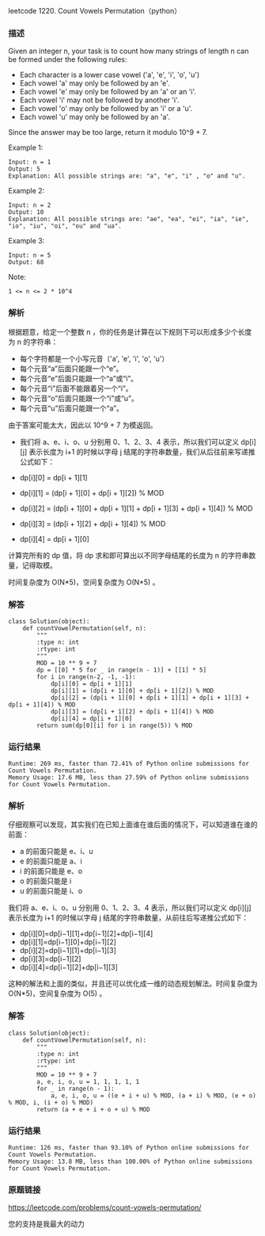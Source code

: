 leetcode  1220. Count Vowels Permutation（python）




### 描述

Given an integer n, your task is to count how many strings of length n can be formed under the following rules:

* Each character is a lower case vowel ('a', 'e', 'i', 'o', 'u')
* Each vowel 'a' may only be followed by an 'e'.
* Each vowel 'e' may only be followed by an 'a' or an 'i'.
* Each vowel 'i' may not be followed by another 'i'.
* Each vowel 'o' may only be followed by an 'i' or a 'u'.
* Each vowel 'u' may only be followed by an 'a'.

Since the answer may be too large, return it modulo 10^9 + 7.





Example 1:

	Input: n = 1
	Output: 5
	Explanation: All possible strings are: "a", "e", "i" , "o" and "u".

	
Example 2:

	Input: n = 2
	Output: 10
	Explanation: All possible strings are: "ae", "ea", "ei", "ia", "ie", "io", "iu", "oi", "ou" and "ua".


Example 3:


	Input: n = 5
	Output: 68


Note:

	1 <= n <= 2 * 10^4



### 解析

根据题意，给定一个整数 n ，你的任务是计算在以下规则下可以形成多少个长度为 n 的字符串：

* 每个字符都是一个小写元音（'a', 'e', 'i', 'o', 'u'）
* 每个元音“a”后面只能跟一个“e”。
* 每个元音“e”后面只能跟一个“a”或“i”。
* 每个元音“i”后面不能跟着另一个“i”。
* 每个元音“o”后面只能跟一个“i”或“u”。
* 每个元音“u”后面只能跟一个“a”。

由于答案可能太大，因此以 10^9 + 7 为模返回。


* 我们将 a、e、i、o、u 分别用 0、1、2、3、4 表示，所以我们可以定义 dp[i][j] 表示长度为 i+1 的时候以字母 j 结尾的字符串数量，我们从后往前来写递推公式如下：

* dp[i][0] = dp[i + 1][1]
* dp[i][1] = (dp[i + 1][0] + dp[i + 1][2]) % MOD
* dp[i][2] = (dp[i + 1][0] + dp[i + 1][1] + dp[i + 1][3] + dp[i + 1][4]) % MOD
* dp[i][3] = (dp[i + 1][2] + dp[i + 1][4]) % MOD
* dp[i][4] = dp[i + 1][0]
​

计算完所有的 dp 值，将 dp 求和即可算出以不同字母结尾的长度为 n 的字符串数量，记得取模。

时间复杂度为 O(N\*5)，空间复杂度为 O(N\*5) 。


### 解答

	class Solution(object):
	    def countVowelPermutation(self, n):
	        """
	        :type n: int
	        :rtype: int
	        """
	        MOD = 10 ** 9 + 7
	        dp = [[0] * 5 for _ in range(n - 1)] + [[1] * 5]
	        for i in range(n-2, -1, -1):
	            dp[i][0] = dp[i + 1][1]
	            dp[i][1] = (dp[i + 1][0] + dp[i + 1][2]) % MOD
	            dp[i][2] = (dp[i + 1][0] + dp[i + 1][1] + dp[i + 1][3] + dp[i + 1][4]) % MOD
	            dp[i][3] = (dp[i + 1][2] + dp[i + 1][4]) % MOD
	            dp[i][4] = dp[i + 1][0]
	        return sum(dp[0][i] for i in range(5)) % MOD

### 运行结果

	Runtime: 269 ms, faster than 72.41% of Python online submissions for Count Vowels Permutation.
	Memory Usage: 17.6 MB, less than 27.59% of Python online submissions for Count Vowels Permutation.

### 解析

仔细观察可以发现，其实我们在已知上面谁在谁后面的情况下，可以知道谁在谁的前面：

* a 的前面只能是 e、i、u
* e 的前面只能是 a、i
* i 的前面只能是 e、o
* o 的前面只能是 i
* u 的前面只能是 i、o

我们将 a、e、i、o、u 分别用 0、1、2、3、4 表示，所以我们可以定义 dp[i][j] 表示长度为 i+1 的时候以字母 j 结尾的字符串数量，从前往后写递推公式如下：

* dp[i][0]=dp[i−1][1]+dp[i−1][2]+dp[i−1][4]
* dp[i][1]=dp[i−1][0]+dp[i−1][2]
* dp[i][2]=dp[i−1][1]+dp[i−1][3]
* dp[i][3]=dp[i−1][2]
* dp[i][4]=dp[i−1][2]+dp[i−1][3] 

这种的解法和上面的类似，并且还可以优化成一维的动态规划解法。时间复杂度为 O(N\*5)，空间复杂度为 O(5) 。


### 解答

	class Solution(object):
	    def countVowelPermutation(self, n):
	        """
	        :type n: int
	        :rtype: int
	        """
	        MOD = 10 ** 9 + 7
	        a, e, i, o, u = 1, 1, 1, 1, 1
	        for _ in range(n - 1):
	            a, e, i, o, u = ((e + i + u) % MOD, (a + i) % MOD, (e + o) % MOD, i, (i + o) % MOD)
	        return (a + e + i + o + u) % MOD
	



### 运行结果

	Runtime: 126 ms, faster than 93.10% of Python online submissions for Count Vowels Permutation.
	Memory Usage: 13.8 MB, less than 100.00% of Python online submissions for Count Vowels Permutation.

### 原题链接

https://leetcode.com/problems/count-vowels-permutation/


您的支持是我最大的动力

